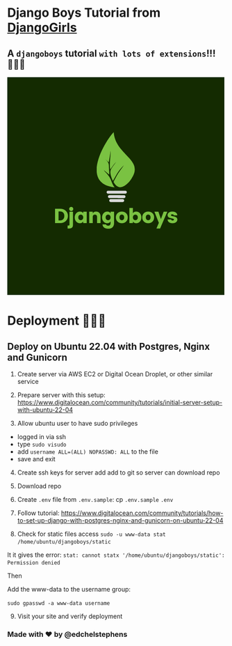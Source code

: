 # Django Boys Tutorial from [DjangoGirls](https://tutorial.djangogirls.org/)

## A `djangoboys` tutorial `with lots of extensions`!!! 💯💯💯

![Djangoboys](assets/images/logo.png)


# Deployment 🚀🚀🚀

## Deploy on Ubuntu 22.04 with Postgres, Nginx and Gunicorn

1. Create server via AWS EC2 or Digital Ocean Droplet, or other similar service

1. Prepare server with this setup:
https://www.digitalocean.com/community/tutorials/initial-server-setup-with-ubuntu-22-04

3. Allow ubuntu user to have sudo privileges
- logged in via ssh
- type `sudo visudo`
- add `username ALL=(ALL) NOPASSWD: ALL` to the file
- save and exit

4. Create ssh keys for server add add to git so server can download repo

5. Download repo

6. Create `.env` file from `.env.sample`:
    cp `.env.sample` `.env`

7. Follow tutorial:
https://www.digitalocean.com/community/tutorials/how-to-set-up-django-with-postgres-nginx-and-gunicorn-on-ubuntu-22-04

8. Check for static files access
`sudo -u www-data stat /home/ubuntu/djangoboys/static`

It it gives the error:
`stat: cannot statx '/home/ubuntu/djangoboys/static': Permission denied`

Then

Add the www-data to the username group:

`sudo gpasswd -a www-data username`

9. Visit your site and verify deployment

### Made with ❤️ by @edchelstephens
